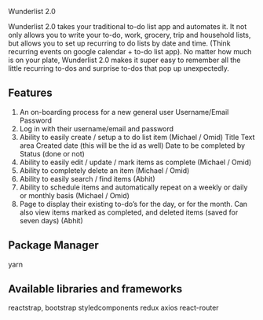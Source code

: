 Wunderlist 2.0

Wunderlist 2.0 takes your traditional to-do list app and automates it. It not only allows you to write your to-do, work, grocery, trip and household lists, but allows you to set up recurring to do lists by date and time. (Think recurring events on google calendar + to-do list app). No matter how much is on your plate, Wunderlist 2.0 makes it super easy to remember all the little recurring to-dos and surprise to-dos that pop up unexpectedly.

## Features

1.  An on-boarding process for a new general user 
    Username/Email 
    Password
2.  Log in with their username/email and password
3. Ability to easily create / setup a to do list item (Michael / Omid)
    Title
    Text area
    Created date (this will be the id as well)
    Date to be completed by
    Status (done or not)
4. Ability to easily edit / update / mark items as complete (Michael / Omid)
5. Ability to completely delete an item (Michael / Omid)
6. Ability to easily search / find items (Abhit)
7. Ability to schedule items and automatically repeat on a weekly or daily or monthly basis (Michael / Omid) 
8. Page to display their existing to-do’s for the day, or for the month. Can also view items marked as completed, and deleted items (saved for seven days) (Abhit)


## Package Manager

yarn

## Available libraries and frameworks

reactstrap, bootstrap
styledcomponents
redux
axios
react-router
